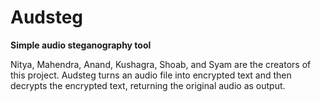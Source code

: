 # Audsteg
<b>Simple audio steganography tool</b>

Nitya, Mahendra, Anand, Kushagra, Shoab, and Syam are the creators of this project.
Audsteg turns an audio file into encrypted text and then decrypts the encrypted text, returning the original audio as output.
